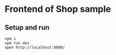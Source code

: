# Frontend of Shop sample
## Setup and run

    npm i
    npm run dev
    open http://localhost:8080/
